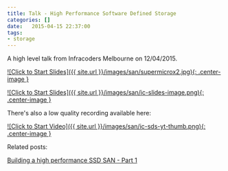 ```yaml
---
title: Talk - High Performance Software Defined Storage
categories: []
date:   2015-04-15 22:37:00
tags:
- storage
---
```


A high level talk from Infracoders Melbourne on 12/04/2015.

[![Click to Start Slides]({{ site.url }}/images/san/supermicrox2.jpg){: .center-image }](https://www.dropbox.com/s/rdojhb399639e4k/lightning_san.pdf?dl=0)
<!--more-->

[![Click to Start Slides]({{ site.url }}/images/san/ic-slides-image.png){: .center-image }](https://www.dropbox.com/s/rdojhb399639e4k/lightning_san.pdf?dl=0)

There's also a low quality recording available here:

[![Click to Start Video]({{ site.url }}/images/san/ic-sds-yt-thumb.png){: .center-image }](https://youtu.be/VAdqurA2zQ4?t=198)

Related posts:

[Building a high performance SSD SAN - Part 1](https://smcleod.net/building-a-high-performance-ssd-san/)